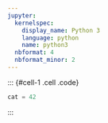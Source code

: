 ```yaml
---
jupyter:
  kernelspec:
    display_name: Python 3
    language: python
    name: python3
  nbformat: 4
  nbformat_minor: 2
---
```


::: {#cell-1 .cell .code}
``` python
cat = 42
```
:::
